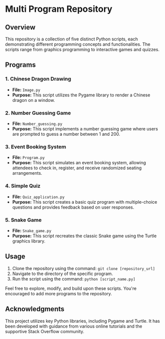 # Multi Program Repository

## Overview
This repository is a collection of five distinct Python scripts, each demonstrating different programming concepts and functionalities. The scripts range from graphics programming to interactive games and quizzes.

## Programs

### 1. Chinese Dragon Drawing
- **File:** `Image.py`
- **Purpose:** This script utilizes the Pygame library to render a Chinese dragon on a window.

### 2. Number Guessing Game
- **File:** `Number_guessing.py`
- **Purpose:** This script implements a number guessing game where users are prompted to guess a number between 1 and 200.

### 3. Event Booking System
- **File:** `Program.py`
- **Purpose:** This script simulates an event booking system, allowing attendees to check in, register, and receive randomized seating arrangements.

### 4. Simple Quiz
- **File:** `Quiz_application.py`
- **Purpose:** This script creates a basic quiz program with multiple-choice questions and provides feedback based on user responses.

### 5. Snake Game
- **File:** `Snake_game.py`
- **Purpose:** This script recreates the classic Snake game using the Turtle graphics library.

## Usage

1. Clone the repository using the command: `git clone [repository_url]`
2. Navigate to the directory of the specific program.
3. Run the script using the command: `python [script_name.py]`

Feel free to explore, modify, and build upon these scripts. You're encouraged to add more programs to the repository.

## Acknowledgments
This project utilizes key Python libraries, including Pygame and Turtle. It has been developed with guidance from various online tutorials and the supportive Stack Overflow community.
